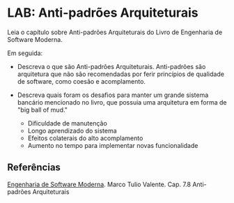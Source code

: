 
# LAB: Anti-padrões Arquiteturais

Leia o capítulo sobre Anti-padrões Arquiteturais do Livro de Engenharia de Software Moderna. 

Em seguida:

- Descreva o que são Anti-padrões Arquiteturais. 
Anti-padrões são arquitetura que não são recomendadas por ferir princípios de qualidade de software, como coesão e acomplamento.

- Descreva quais foram os desafios para manter um grande sistema bancário mencionado no livro, que possuia uma arquitetura em forma de "big ball of mud."
  - Dificuldade de manutenção
  - Longo aprendizado do sistema
  - Efeitos colaterais do alto acomplamento
  - Aumento no tempo para implementar novas funcionalidade  

## Referências

[Engenharia de Software Moderna](https://engsoftmoderna.info/cap7.html#anti-padr%C3%B5es-arquiteturais). Marco Tulio Valente. Cap. 7.8 Anti-padrões Arquiteturais



